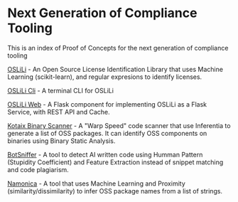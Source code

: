 # Next Generation of Compliance Tooling

This is an index of Proof of Concepts for the next generation of compliance tooling

[OSLiLi](https://github.com/oscarvalenzuelab/oslili) - An Open Source License Identification Library that uses Machine Learning (scikit-learn), and regular expresions to identify licenses.

[OSLiLi Cli](https://github.com/oscarvalenzuelab/OSLiLi-cli) [](https://github.com/oscarvalenzuelab/oslili-flask) \- A terminal CLI for OSLiLi

[OSLiLi Web](https://github.com/oscarvalenzuelab/OSLiLi-Flask) [](https://github.com/oscarvalenzuelab/oslili-flask) \- A Flask component for implementing OSLiLi as a Flask Service, with REST API and Cache.

[Kotaix Binary Scanner](https://github.com/oscarvalenzuelab/kotaix) - A "Warp Speed" code scanner that use Inferentia to generate a list of OSS packages. It can identify OSS components on binaries using Binary Static Analysis.

[BotSniffer](https://github.com/oscarvalenzuelab/botsniffer) - A tool to detect AI written code using Humman Pattern (Stupidity Coefficient) and Feature Extraction instead of snippet matching and code plagiarism.

[Namonica](https://github.com/oscarvalenzuelab/namonica) - A tool that uses Machine Learning and Proximity (similarity/dissimilarity) to infer OSS package names from a list of strings.
